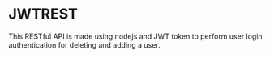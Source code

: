 # JWTREST
 
This RESTful API is made using nodejs and JWT token to perform user login authentication for deleting and adding a user.
